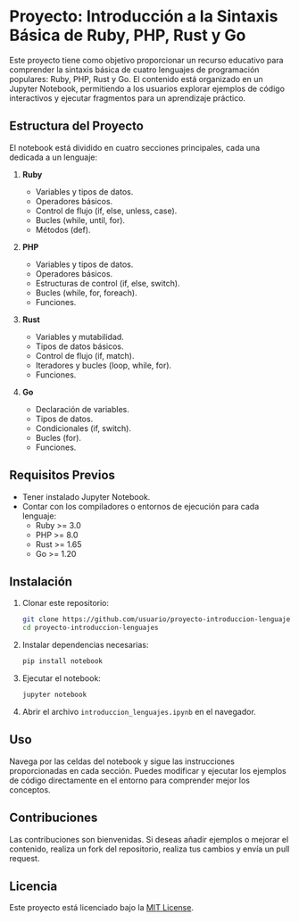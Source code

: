 # Proyecto: Introducción a la Sintaxis Básica de Ruby, PHP, Rust y Go

Este proyecto tiene como objetivo proporcionar un recurso educativo para comprender la sintaxis básica de cuatro lenguajes de programación populares: Ruby, PHP, Rust y Go. El contenido está organizado en un Jupyter Notebook, permitiendo a los usuarios explorar ejemplos de código interactivos y ejecutar fragmentos para un aprendizaje práctico.

## Estructura del Proyecto

El notebook está dividido en cuatro secciones principales, cada una dedicada a un lenguaje:

1. **Ruby**
   - Variables y tipos de datos.
   - Operadores básicos.
   - Control de flujo (if, else, unless, case).
   - Bucles (while, until, for).
   - Métodos (def).

2. **PHP**
   - Variables y tipos de datos.
   - Operadores básicos.
   - Estructuras de control (if, else, switch).
   - Bucles (while, for, foreach).
   - Funciones.

3. **Rust**
   - Variables y mutabilidad.
   - Tipos de datos básicos.
   - Control de flujo (if, match).
   - Iteradores y bucles (loop, while, for).
   - Funciones.

4. **Go**
   - Declaración de variables.
   - Tipos de datos.
   - Condicionales (if, switch).
   - Bucles (for).
   - Funciones.

## Requisitos Previos

- Tener instalado Jupyter Notebook.
- Contar con los compiladores o entornos de ejecución para cada lenguaje:
  - Ruby >= 3.0
  - PHP >= 8.0
  - Rust >= 1.65
  - Go >= 1.20

## Instalación

1. Clonar este repositorio:
   ```bash
   git clone https://github.com/usuario/proyecto-introduccion-lenguajes.git
   cd proyecto-introduccion-lenguajes
   ```

2. Instalar dependencias necesarias:
   ```bash
   pip install notebook
   ```

3. Ejecutar el notebook:
   ```bash
   jupyter notebook
   ```

4. Abrir el archivo `introduccion_lenguajes.ipynb` en el navegador.

## Uso

Navega por las celdas del notebook y sigue las instrucciones proporcionadas en cada sección. Puedes modificar y ejecutar los ejemplos de código directamente en el entorno para comprender mejor los conceptos.

## Contribuciones

Las contribuciones son bienvenidas. Si deseas añadir ejemplos o mejorar el contenido, realiza un fork del repositorio, realiza tus cambios y envía un pull request.

## Licencia

Este proyecto está licenciado bajo la [MIT License](LICENSE).

